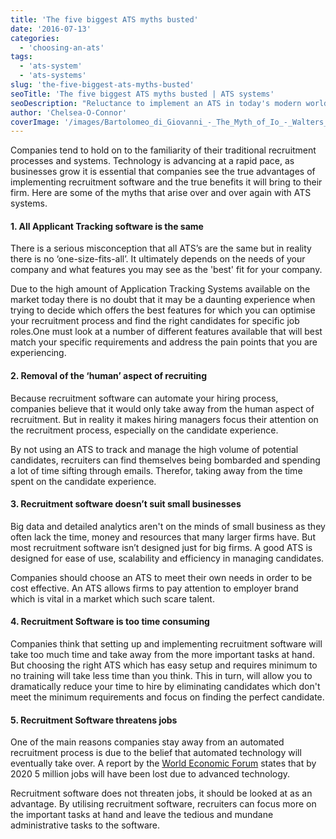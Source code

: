 ```yaml
---
title: 'The five biggest ATS myths busted'
date: '2016-07-13'
categories:
  - 'choosing-an-ats'
tags:
  - 'ats-system'
  - 'ats-systems'
slug: 'the-five-biggest-ats-myths-busted'
seoTitle: 'The five biggest ATS myths busted | ATS systems'
seoDescription: "Reluctance to implement an ATS in today's modern world is primarily due to companies hesitation to whether the software will live up to their expectations."
author: 'Chelsea-O-Connor'
coverImage: '/images/Bartolomeo_di_Giovanni_-_The_Myth_of_Io_-_Walters_37421-1.jpg'
---
```


Companies tend to hold on to the familiarity of their traditional recruitment processes and systems. Technology is advancing at a rapid pace, as businesses grow it is essential that companies see the true advantages of implementing recruitment software and the true benefits it will bring to their firm. Here are some of the myths that arise over and over again with ATS systems.

#### 1\. All Applicant Tracking software is the same

There is a serious misconception that all ATS’s are the same but in reality there is no ‘one-size-fits-all’. It ultimately depends on the needs of your company and what features you may see as the 'best' fit for your company.

Due to the high amount of Application Tracking Systems available on the market today there is no doubt that it may be a daunting experience when trying to decide which offers the best features for which you can optimise your recruitment process and find the right candidates for specific job roles.One must look at a number of different features available that will best match your specific requirements and address the pain points that you are experiencing.

#### 2\. Removal of the ‘human’ aspect of recruiting

Because recruitment software can automate your hiring process, companies believe that it would only take away from the human aspect of recruitment. But in reality it makes hiring managers focus their attention on the recruitment process, especially on the candidate experience.

By not using an ATS to track and manage the high volume of potential candidates, recruiters can find themselves being bombarded and spending a lot of time sifting through emails. Therefor, taking away from the time spent on the candidate experience.

#### 3\. Recruitment software doesn’t suit small businesse**s**

Big data and detailed analytics aren't on the minds of small business as they often lack the time, money and resources that many larger firms have. But most recruitment software isn’t designed just for big firms. A good ATS is designed for ease of use, scalability and efficiency in managing candidates.

Companies should choose an ATS to meet their own needs in order to be cost effective. An ATS allows firms to pay attention to employer brand which is vital in a market which such scare talent.

#### 4\. Recruitment Software is too time consuming

Companies think that setting up and implementing recruitment software will take too much time and take away from the more important tasks at hand. But choosing the right ATS which has easy setup and requires minimum to no training will take less time than you think. This in turn, will allow you to dramatically reduce your time to hire by eliminating candidates which don't meet the minimum requirements and focus on finding the perfect candidate.

#### 5\. Recruitment Software threatens jobs

One of the main reasons companies stay away from an automated recruitment process is due to the belief that automated technology will eventually take over. A report by the [World Economic Forum](https://www.weforum.org/press/2016/01/five-million-jobs-by-2020-the-real-challenge-of-the-fourth-industrial-revolution/) states that by 2020 5 million jobs will have been lost due to advanced technology.

Recruitment software does not threaten jobs, it should be looked at as an advantage. By utilising recruitment software, recruiters can focus more on the important tasks at hand and leave the tedious and mundane administrative tasks to the software.
